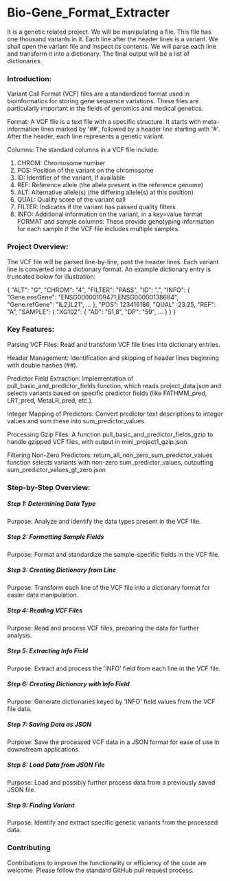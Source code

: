 # Bio-Gene_Format_Extracter

It is a genetic related project.
We will be manipulating a file. This file has one thousand variants in it. Each line after the header lines is a variant. We shall open the variant file and inspect its contents. We will parse each line and transform it into a dictionary. The final output will be a list of dictionaries.


### Introduction:

Variant Call Format (VCF) files are a standardized format used in bioinformatics for storing gene sequence variations. These files are particularly important in the fields of genomics and medical genetics.

Format: A VCF file is a text file with a specific structure. It starts with meta-information lines marked by '##', followed by a header line starting with '#'. After the header, each line represents a genetic variant.

Columns: The standard columns in a VCF file include:

1. CHROM: Chromosome number
2. POS: Position of the variant on the chromosome
3. ID: Identifier of the variant, if available
4. REF: Reference allele (the allele present in the reference genome)
5. ALT: Alternative allele(s) (the differing allele(s) at this position)
6. QUAL: Quality score of the variant call
7. FILTER: Indicates if the variant has passed quality filters
8. INFO: Additional information on the variant, in a key=value format
FORMAT and sample columns: These provide genotyping information for each sample if the VCF file includes multiple samples.

### Project Overview:

The VCF file will be parsed line-by-line, post the header lines. Each variant line is converted into a dictionary format. An example dictionary entry is truncated below for illustration:

{
    "ALT": "G",
    "CHROM": "4",
    "FILTER": "PASS",
    "ID": ".",
    "INFO": {
        "Gene.ensGene": "ENSG00000109471,ENSG00000138684",
        "Gene.refGene": "IL2,IL21",
        ...
    },
    "POS": 123416186,
    "QUAL" :23.25,
    "REF": "A",
    "SAMPLE": {
        "XG102": {
            "AD": "51,8",
            "DP": "59",
            ...
        }
    }
}

### Key Features:

Parsing VCF Files: Read and transform VCF file lines into dictionary entries.

Header Management: Identification and skipping of header lines beginning with double hashes (##).

Predictor Field Extraction: Implementation of pull_basic_and_predictor_fields function, which reads project_data.json and selects variants based on specific predictor fields (like FATHMM_pred, LRT_pred, MetaLR_pred, etc.).

Integer Mapping of Predictors: Convert predictor text descriptions to integer values and sum these into sum_predictor_values.

Processing Gzip Files: A function pull_basic_and_predictor_fields_gzip to handle gzipped VCF files, with output in mini_project1_gzip.json.

Filtering Non-Zero Predictors: return_all_non_zero_sum_predictor_values function selects variants with non-zero sum_predictor_values, outputting sum_predictor_values_gt_zero.json

### Step-by-Step Overview:

##### Step 1: Determining Data Type

Purpose: Analyze and identify the data types present in the VCF file.

##### Step 2: Formatting Sample Fields

Purpose: Format and standardize the sample-specific fields in the VCF file.

##### Step 3: Creating Dictionary from Line

Purpose: Transform each line of the VCF file into a dictionary format for easier data manipulation.

##### Step 4: Reading VCF Files

Purpose: Read and process VCF files, preparing the data for further analysis.

##### Step 5: Extracting Info Field

Purpose: Extract and process the 'INFO' field from each line in the VCF file.

##### Step 6: Creating Dictionary with Info Field

Purpose: Generate dictionaries keyed by 'INFO' field values from the VCF file data.

##### Step 7: Saving Data as JSON

Purpose: Save the processed VCF data in a JSON format for ease of use in downstream applications.

##### Step 8: Load Data from JSON File

Purpose: Load and possibly further process data from a previously saved JSON file.

##### Step 9: Finding Variant

Purpose: Identify and extract specific genetic variants from the processed data.

### Contributing

Contributions to improve the functionality or efficiency of the code are welcome. Please follow the standard GitHub pull request process.
